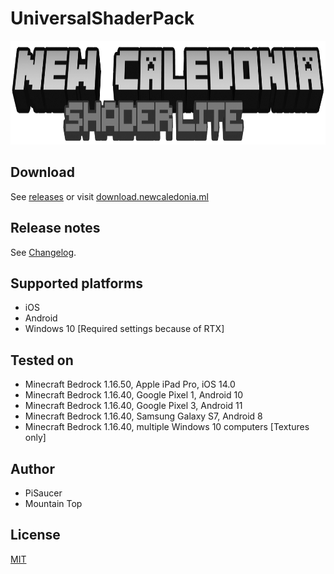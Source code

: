 # UniversalShaderPack

<!--![Logo](pack_icon.png)-->
<!--![title](textures/ui/title.png)-->

 <div align="center"> 
    <img src="textures/ui/title.png" alt="title" width="883" height="166">
 </div>


## Download

See [releases](https://github.com/NewCaledoniaDevTeam/LITE_ShaderPack/releases) or visit [download.newcaledonia.ml](http://download.newcaledonia.ml/)

## Release notes

See [Changelog](Changelog.txt).

## Supported platforms

- iOS
- Android
- Windows 10 [Required settings because of RTX]

## Tested on

- Minecraft Bedrock 1.16.50, Apple iPad Pro, iOS 14.0
- Minecraft Bedrock 1.16.40, Google Pixel 1, Android 10
- Minecraft Bedrock 1.16.40, Google Pixel 3, Android 11
- Minecraft Bedrock 1.16.40, Samsung Galaxy S7, Android 8
- Minecraft Bedrock 1.16.40, multiple Windows 10 computers [Textures only]

## Author

- PiSaucer
- Mountain Top

## License
[MIT](LICENSE)
